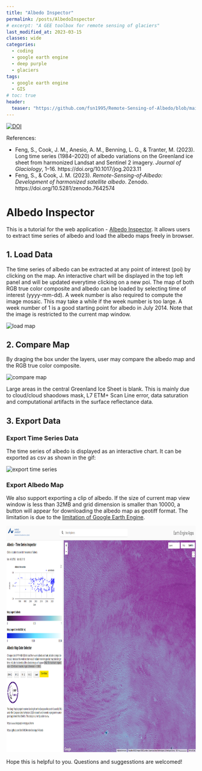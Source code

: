 ```yaml
---
title: "Albedo Inspector"
permalink: /posts/AlbedoInspector
# excerpt: "A GEE toolbox for remote sensing of glaciers"
last_modified_at: 2023-03-15
classes: wide
categories:
  - coding
  - google earth engine
  - deep purple
  - glaciers
tags:
  - google earth engine
  - GIS
# toc: true
header:
  teaser: "https://github.com/fsn1995/Remote-Sensing-of-Albedo/blob/main/media/geeapp.png?raw=true"
---
```

[![DOI](https://zenodo.org/badge/DOI/10.5281/zenodo.6257894.svg)](https://doi.org/10.5281/zenodo.6257894)

References:
- <div class="csl-entry">Feng, S., Cook, J. M., Anesio, A. M., Benning, L. G., &#38; Tranter, M. (2023). Long time series (1984–2020) of albedo variations on the Greenland ice sheet from harmonized Landsat and Sentinel 2 imagery. <i>Journal of Glaciology</i>, 1–16. https://doi.org/10.1017/jog.2023.11</div>
- <div class="csl-entry">Feng, S., &#38; Cook, J. M. (2023). <i>Remote-Sensing-of-Albedo: Development of harmonized satellite albedo</i>. Zenodo. https://doi.org/10.5281/zenodo.7642574</div>

# Albedo Inspector
This is a tutorial for the web application - [Albedo Inspector](https://fsn1995.users.earthengine.app/view/albedoinspector). 
It allows users to extract time series of albedo and load the albedo maps freely in browser.

## 1. Load Data
The time series of albedo can be extracted at any point of interest (poi) by clicking on the map. 
An interactive chart will be displayed in the top left panel and will be updated everytime clicking on a new poi.
The map of both RGB true color composite and albedo can be loaded by selecting time of interest (yyyy-mm-dd). 
A week number is also required to compute the image mosaic. 
This may take a while if the week number is too large. 
A week number of 1 is a good starting point for albedo in July 2014. 
Note that the image is restricted to the current map window. 

<img src="https://github.com/fsn1995/fsn1995.github.io/blob/master/assets/gif/albedoinspectorLoad.gif?raw=true" alt="load map" height="600px" width="100%"/>

## 2. Compare Map
By draging the box under the layers, user may compare the albedo map and the RGB true color composite. 

<img src="https://github.com/fsn1995/fsn1995.github.io/blob/master/assets/gif/albedoinspectorMap.gif?raw=true" alt="compare map" height="600px" width="100%"/>

Large areas in the central Greenland Ice Sheet is blank. This is mainly due to cloud/cloud shaodows mask, L7 ETM+ Scan Line error, data saturation and computational artifacts in the surface reflectance data.

## 3. Export Data
### Export Time Series Data
The time series of albedo is displayed as an interactive chart. 
It can be exported as csv as shown in the gif:

<img src="https://github.com/fsn1995/fsn1995.github.io/blob/master/assets/gif/albedoinspectorData.gif?raw=true" alt="export time series" height="600px" width="100%"/>

### Export Albedo Map
We also support exporting a clip of albedo. 
If the size of current map view window is less than 32MB and grid dimension is smaller than 10000, a button will appear for downloading the albedo map as geotiff format. 
The limitation is due to the [limitation of Google Earth Engine](https://developers.google.com/earth-engine/apidocs/ee-image-getdownloadurl).

<img src="https://github.com/fsn1995/Remote-Sensing-of-Albedo/blob/main/media/geeappdownload.png?raw=true" alt="export time series" height="600px" width="100%"/>


Hope this is helpful to you. Questions and suggesstions are welcomed! 

